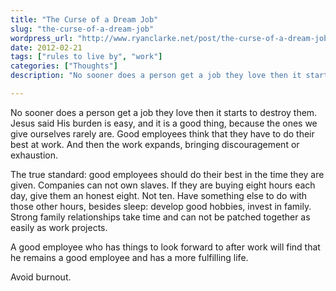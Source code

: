 ```yaml
---
title: "The Curse of a Dream Job"
slug: "the-curse-of-a-dream-job"
wordpress_url: "http://www.ryanclarke.net/post/the-curse-of-a-dream-job/"
date: 2012-02-21
tags: ["rules to live by", "work"]
categories: ["Thoughts"]
description: "No sooner does a person get a job they love then it starts to destroy them. "

---
```


No sooner does a person get a job they love then it starts to destroy them. Jesus said His burden is easy, and it is a good thing, because the ones we give ourselves rarely are. Good employees think that they have to do their best at work. And then the work expands, bringing discouragement or exhaustion.

The true standard: good employees should do their best in the time they are given. Companies can not own slaves. If they are buying eight hours each day, give them an honest eight. Not ten. Have something else to do with those other hours, besides sleep: develop good hobbies, invest in family. Strong family relationships take time and can not be patched together as easily as work projects.

A good employee who has things to look forward to after work will find that he remains a good employee and has a more fulfilling life.

Avoid burnout.

